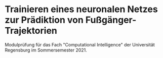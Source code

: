 # Trainieren eines neuronalen Netzes zur Prädiktion von Fußgänger-Trajektorien
Modulprüfung für das Fach "Computational Intelligence" der Universität Regensburg im Sommersemester 2021.
